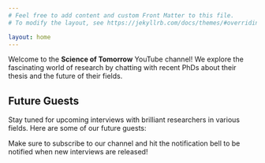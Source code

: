 ```yaml
---
# Feel free to add content and custom Front Matter to this file.
# To modify the layout, see https://jekyllrb.com/docs/themes/#overriding-theme-defaults

layout: home
---
```


Welcome to the **Science of Tomorrow** YouTube channel! We explore the fascinating world of research by chatting with recent PhDs about their thesis and the future of their fields.

## Future Guests

Stay tuned for upcoming interviews with brilliant researchers in various fields. Here are some of our future guests:

<!-- - Dr. Sarah Rodriguez - Quantum Computing
- Dr. Mark Johnson - Synthetic Biology
- Dr. Emily Chen - Climate Science
- Dr. Alex Patel - Neuroscience -->

Make sure to subscribe to our channel and hit the notification bell to be notified when new interviews are released!
